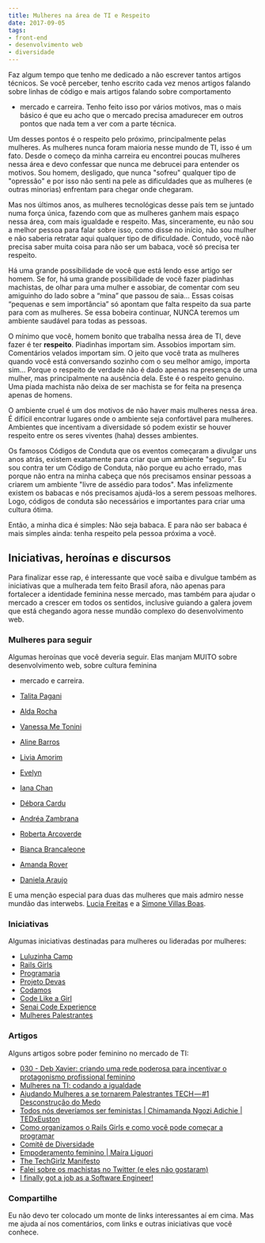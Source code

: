 ```yaml
---
title: Mulheres na área de TI e Respeito
date: 2017-09-05
tags:
- front-end
- desenvolvimento web
- diversidade
---
```


Faz algum tempo que tenho me dedicado a não escrever tantos artigos técnicos. Se você perceber, tenho escrito cada vez menos artigos falando sobre linhas de código e mais artigos falando sobre comportamento
- mercado e carreira. Tenho feito isso por vários motivos, mas o mais básico é que eu acho que o mercado precisa amadurecer em outros pontos que nada tem a ver com a parte técnica. 

Um desses pontos é o respeito pelo próximo, principalmente pelas mulheres. As mulheres nunca foram maioria nesse mundo de TI, isso é um fato. Desde o começo da minha carreira eu encontrei poucas mulheres nessa área e devo confessar que nunca me debrucei para entender os motivos. Sou homem, desligado, que nunca "sofreu" qualquer tipo de "opressão" e por isso não senti na pele as dificuldades que as mulheres (e outras minorias) enfrentam para chegar onde chegaram. 

Mas nos últimos anos, as mulheres tecnológicas desse país tem se juntado numa força única, fazendo com que as mulheres ganhem mais espaço nessa área, com mais igualdade e respeito. Mas, sinceramente, eu não sou a melhor pessoa para falar sobre isso, como disse no início, não sou mulher e não saberia retratar aqui qualquer tipo de dificuldade. Contudo, você não precisa saber muita coisa para não ser um babaca, você só precisa ter respeito.

Há uma grande possibilidade de você que está lendo esse artigo ser homem. Se for, há uma grande possibilidade de você fazer piadinhas machistas, de olhar para uma mulher e assobiar, de comentar com seu amiguinho do lado sobre a “mina” que passou de saia… Essas coisas “pequenas e sem importância” só apontam que falta respeito da sua parte para com as mulheres. Se essa bobeira continuar, NUNCA teremos um ambiente saudável para todas as pessoas.

O mínimo que você, homem bonito que trabalha nessa área de TI, deve fazer é ter **respeito**. Piadinhas importam sim. Assobios importam sim.  Comentários velados importam sim. O jeito que você trata as mulheres quando você está conversando sozinho com o seu melhor amigo, importa sim... Porque o respeito de verdade não é dado apenas na presença de uma mulher, mas principalmente na ausência dela. Este é o respeito genuíno. Uma piada machista não deixa de ser machista se for feita na presença apenas de homens. 

O ambiente cruel é um dos motivos de não haver mais mulheres nessa área. É difícil encontrar lugares onde o ambiente seja confortável para mulheres. Ambientes que incentivam a diversidade só podem existir se houver respeito entre os seres viventes (haha) desses ambientes.

Os famosos Códigos de Conduta que os eventos começaram a divulgar uns anos atrás, existem exatamente para criar que um ambiente "seguro". Eu sou contra ter um Código de Conduta, não porque eu acho errado, mas porque não entra na minha cabeça que nós precisamos ensinar pessoas a criarem um ambiente "livre de assédio para todos". Mas infelizmente existem os babacas e nós precisamos ajudá-los a serem pessoas melhores. Logo, códigos de conduta são necessários e importantes para criar uma cultura ótima.

Então, a minha dica é simples: Não seja babaca. E para não ser babaca é mais simples ainda: tenha respeito pela pessoa próxima a você.

## Iniciativas, heroínas e discursos
Para finalizar esse rap, é interessante que você saiba e divulgue também as iniciativas que a mulherada tem feito Brasil afora, não apenas para fortalecer a identidade feminina nesse mercado, mas também para ajudar o mercado a crescer em todos os sentidos, inclusive guiando a galera jovem que está chegando agora nesse mundão complexo do desenvolvimento web. 


### Mulheres para seguir
Algumas heroínas que você deveria seguir. Elas manjam MUITO sobre desenvolvimento web, sobre cultura feminina
- mercado e carreira. 

- [Talita Pagani](http://talitapagani.com/)
- [Alda Rocha](https://mjcoffeeholick.github.io/)
- [Vanessa Me Tonini](https://github.com/vanessametonini)
- [Aline Barros](https://twitter.com/AlineBastos)
- [Livia Amorim](https://t.co/93wjxzJZJP)
- [Evelyn](http://transnerd.com.br/)
- [Iana Chan](http://www.programaria.org/)
- [Débora Cardu](http://twitter.com/deboracardu)
- [Andréa Zambrana](https://twitter.com/akfzambrana)
- [Roberta Arcoverde](https://twitter.com/rla4)
- [Bianca Brancaleone](https://twitter.com/biab)
- [Amanda Rover](https://github.com/amandarover)
- [Daniela Araujo](https://twitter.com/nyan07)

E uma menção especial para duas das mulheres que mais admiro nesse mundão das interwebs. [Lucia Freitas](https://ladybugbrazil.com/) e a [Simone Villas Boas](http://s1mone.net/). 


### Iniciativas
Algumas iniciativas destinadas para mulheres ou lideradas por mulheres:

- [Luluzinha Camp](https://www.luluzinhacamp.com/)
- [Rails Girls](http://railsgirls.com/)
- [Programaria](http://www.programaria.org/)
- [Projeto Devas](http://twitter.com/projetodevas)
- [Codamos](https://www.meetup.com/pt-BR/Codamos-Club/)
- [Code Like a Girl](https://twitter.com/CodeLikeAGirlBR)
- [Senai Code Experience](https://codexp.sp.senai.br/)
- [Mulheres Palestrantes](http://insideoutproject.xyz/mulheres-palestrantes/)


### Artigos
Alguns artigos sobre poder feminino no mercado de TI:

- [030 - Deb Xavier: criando uma rede poderosa para incentivar o protagonismo profissional feminino](https://www.youtube.com/watch?v=H9EJF3Q1mis)
- [Mulheres na TI: codando a igualdade](https://imasters.com.br/desenvolvimento/mulheres-na-ti-codando-igualdade/)
- [Ajudando Mulheres a se tornarem Palestrantes TECH — #1 Desconstrução do Medo](https://medium.com/@bernarddeluna/ajudando-mulheres-a-se-tornarem-palestrantes-tech-1-desconstrução-do-medo-2a2c4e3c33cb)
- [Todos nós deveríamos ser feministas | Chimamanda Ngozi Adichie | TEDxEuston](https://www.youtube.com/watch?v=hg3umXU_qWc)
- [Como organizamos o Rails Girls e como você pode começar a programar](http://shipit.resultadosdigitais.com.br/blog/como-organizamos-o-rails-girls-e-como-voce-pode-comecar-a-programar/)
- [Comitê de Diversidade](https://braziljs.org/comite-de-diversidade/)
- [Empoderamento feminino | Maíra Liguori](https://www.youtube.com/watch?v=0HBeBrp3xJc)
- [The TechGirlz Manifesto](https://code.likeagirl.io/the-techgirlz-manifesto-20a0b798bc19)
- [Falei sobre os machistas no Twitter (e eles não gostaram)](https://medium.com/@liviamorim/falei-sobre-os-machistas-no-twitter-e-eles-não-gostaram-b9873a4ef075)
- [I finally got a job as a Software Engineer!](https://code.likeagirl.io/i-finally-got-a-job-as-a-software-engineer-a83c7a745afb)

### Compartilhe
Eu não devo ter colocado um monte de links interessantes aí em cima. Mas me ajuda aí nos comentários, com links e outras iniciativas que você conhece. 




